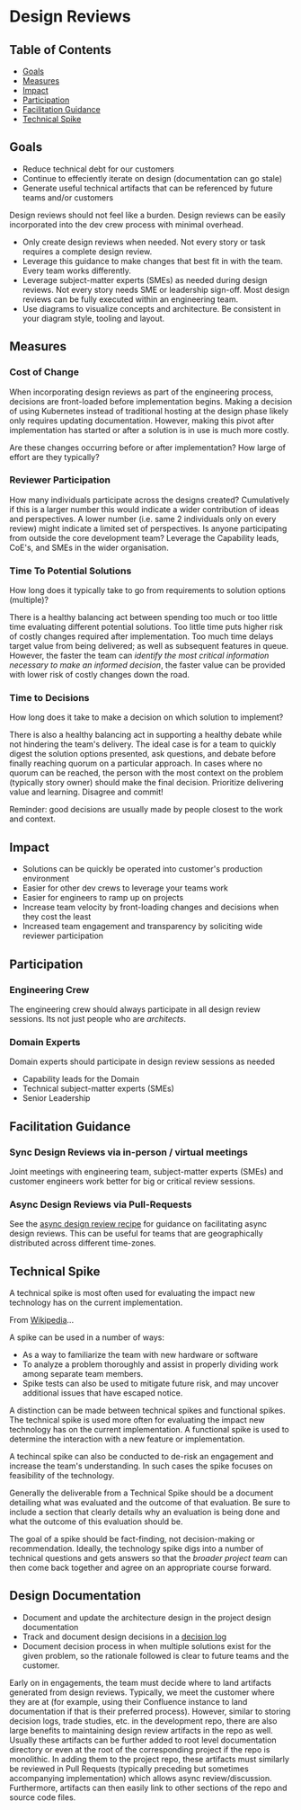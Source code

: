 # Design Reviews

## Table of Contents

- [Goals](#goals)
- [Measures](#measures)
- [Impact](#impact)
- [Participation](#participation)
- [Facilitation Guidance](#facilitation-guidance)
- [Technical Spike](#technical-spike)

## Goals

- Reduce technical debt for our customers
- Continue to effeciently iterate on design (documentation can go stale)
- Generate useful technical artifacts that can be referenced by future teams and/or customers

Design reviews should not feel like a burden. Design reviews can be easily incorporated into the dev crew process with minimal overhead.

- Only create design reviews when needed. Not every story or task requires a complete design review.
- Leverage this guidance to make changes that best fit in with the team. Every team works differently.
- Leverage subject-matter experts (SMEs) as needed during design reviews. Not every story needs SME or leadership sign-off. Most design reviews can be fully executed within an engineering team.
- Use diagrams to visualize concepts and architecture. Be consistent in your diagram style, tooling and layout.

## Measures

### Cost of Change

When incorporating design reviews as part of the engineering process, decisions are front-loaded before implementation begins. Making a decision of using Kubernetes instead of traditional hosting at the design phase likely only requires updating documentation. However, making this pivot after implementation has started or after a solution is in use is much more costly.

Are these changes occurring before or after implementation? How large of effort are they typically?

### Reviewer Participation

How many individuals participate across the designs created? Cumulatively if this is a larger number this would indicate a wider contribution of ideas and perspectives. A lower number (i.e. same 2 individuals only on every review) might indicate a limited set of perspectives. Is anyone participating from outside the core development team? Leverage the Capability leads, CoE's, and SMEs in the wider organisation.

### Time To Potential Solutions

How long does it typically take to go from requirements to solution options (multiple)?

There is a healthy balancing act between spending too much or too little time evaluating different potential solutions. Too little time puts higher risk of costly changes required after implementation. Too much time delays target value from being delivered; as well as subsequent features in queue. However, the faster the team can *identify the most critical information necessary to make an informed decision*, the faster value can be provided with lower risk of costly changes down the road.

### Time to Decisions

How long does it take to make a decision on which solution to implement?

There is also a healthy balancing act in supporting a healthy debate while not hindering the team's delivery. The ideal case is for a team to quickly digest the solution options presented, ask questions, and debate before finally reaching quorum on a particular approach. In cases where no quorum can be reached, the person with the most context on the problem (typically story owner) should make the final decision. Prioritize delivering value and learning. Disagree and commit!

Reminder: good decisions are usually made by people closest to the work and context. 

## Impact

- Solutions can be quickly be operated into customer's production environment
- Easier for other dev crews to leverage your teams work
- Easier for engineers to ramp up on projects
- Increase team velocity by front-loading changes and decisions when they cost the least
- Increased team engagement and transparency by soliciting wide reviewer participation

## Participation

### Engineering Crew

The engineering crew should always participate in all design review sessions. Its not just people who are _architects_.

### Domain Experts

Domain experts should participate in design review sessions as needed

- Capability leads for the Domain
- Technical subject-matter experts (SMEs)
- Senior Leadership

## Facilitation Guidance

### Sync Design Reviews via in-person / virtual meetings

Joint meetings with engineering team, subject-matter experts (SMEs) and customer engineers work better for big or critical review sessions.

### Async Design Reviews via Pull-Requests

See the [async design review recipe](async-design-reviews.md) for guidance on facilitating async design reviews. This can be useful for teams that are geographically distributed across different time-zones.

## Technical Spike

A technical spike is most often used for evaluating the impact new technology has on the current implementation. 

From [Wikipedia](<https://en.wikipedia.org/wiki/Spike_(software_development)>)...

A spike can be used in a number of ways:
- As a way to familiarize the team with new hardware or software
- To analyze a problem thoroughly and assist in properly dividing work among separate team members.
- Spike tests can also be used to mitigate future risk, and may uncover additional issues that have escaped notice.

A distinction can be made between technical spikes and functional spikes. The technical spike is used more often for evaluating the impact new technology has on the current implementation. A functional spike is used to determine the interaction with a new feature or implementation.

A techincal spike can also be conducted to de-risk an engagement and increase the team's understanding. In such cases the spike focuses on feasibility of the technology.

Generally the deliverable from a Technical Spike should be a document detailing what was evaluated and the outcome of that evaluation. Be sure to include a section that clearly details why an evaluation is being done and what the outcome of this evaluation should be. 

The goal of a spike should be fact-finding, not decision-making or recommendation. Ideally, the technology spike digs into a number of technical questions and gets answers so that the _broader project team_ can then come back together and agree on an appropriate course forward.

## Design Documentation

- Document and update the architecture design in the project design documentation
- Track and document design decisions in a [decision log](decision-log.md)
- Document decision process in when multiple solutions exist for the given problem, so the rationale followed is clear to future teams and the customer.

Early on in engagements, the team must decide where to land artifacts generated from design reviews.
Typically, we meet the customer where they are at (for example, using their Confluence instance to land documentation if that is their preferred process).
However, similar to storing decision logs, trade studies, etc. in the development repo, there are also large benefits to maintaining design review artifacts in the repo as well.
Usually these artifacts can be further added to root level documentation directory or even at the root of the corresponding project if the repo is monolithic.
In adding them to the project repo, these artifacts must similarly be reviewed in Pull Requests (typically preceding but sometimes accompanying implementation) which allows async review/discussion.
Furthermore, artifacts can then easily link to other sections of the repo and source code files.